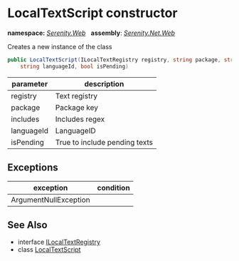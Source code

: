 # LocalTextScript constructor
**namespace:** *[Serenity.Web](../../README.md#serenity.web-namespace)*   **assembly**: *[Serenity.Net.Web](../../README.md)*

Creates a new instance of the class

```csharp
public LocalTextScript(ILocalTextRegistry registry, string package, string includes, 
    string languageId, bool isPending)
```

| parameter | description |
| --- | --- |
| registry | Text registry |
| package | Package key |
| includes | Includes regex |
| languageId | LanguageID |
| isPending | True to include pending texts |

## Exceptions

| exception | condition |
| --- | --- |
| ArgumentNullException |  |

## See Also

* interface [ILocalTextRegistry](../Serenity.Net.Core/../../Serenity.Abstractions/ILocalTextRegistry.md)
* class [LocalTextScript](../LocalTextScript.md)